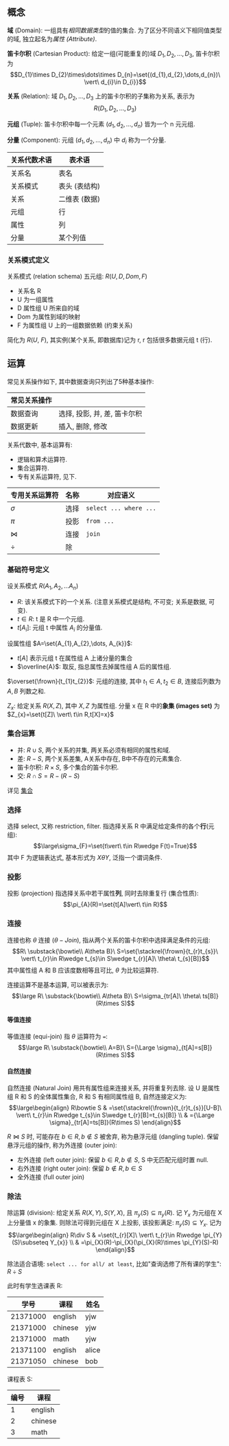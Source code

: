 
## 概念

**域** (Domain): 一组具有*相同数据类型*的值的集合. 为了区分不同语义下相同值类型的域, 独立起名为*属性 (Attribute)*.

**笛卡尔积** (Cartesian Product): 给定一组(可能重复的)域 $D_{1},D_{2},\dots,D_{3}$, 笛卡尔积为 $$D_{1}\times D_{2}\times\dots\times D_{n}=\set{(d_{1},d_{2},\dots,d_{n})\ \vert\ d_{i}\in D_{i}}$$

**关系** (Relation): 域 $D_{1},D_{2},\dots,D_{3}$ 上的笛卡尔积的子集称为关系, 表示为 $$R(D_{1},D_{2},\dots,D_{3})$$

**元组** (Tuple): 笛卡尔积中每一个元素 $(d_{1},d_{2},\dots,d_{n})$ 皆为一个 n 元元组.

**分量** (Component): 元组 $(d_{1},d_{2},\dots,d_{n})$ 中 $d_{i}$ 称为一个分量.


| 关系代数术语 | 表术语        |
| ------------ | ------------- |
| 关系名       | 表名          |
| 关系模式     | 表头 (表结构) |
| 关系         | 二维表 (数据) |
| 元组         | 行            |
| 属性         | 列            |
| 分量         | 某个列值      |

### 关系模式定义

关系模式 (relation schema) 五元组: $R(U, D, Dom, F)$
- 关系名 R
- U 为一组属性
- D 属性组 U 所来自的域
- Dom 为属性到域的映射
- F 为属性组 U 上的一组数据依赖 (约束关系)

简化为 $R(U,\ F)$, 其实例(某个关系, 即数据库)记为 r, r 包括很多数据元组 t (行).

## 运算

常见关系操作如下, 其中数据查询只列出了5种基本操作:

| 常见关系操作 |                              |
| ------------ | ---------------------------- |
| 数据查询     | 选择, 投影, 并, 差, 笛卡尔积 |
| 数据更新     | 插入, 删除, 修改         |

关系代数中, 基本运算有:
- 逻辑和算术运算符.
- 集合运算符.
- 专有关系运算符, 见下.

| 专用关系运算符 | 名称 | 对应语义     |
| -------------- | ---- | ------------ |
| $\sigma$       | 选择 | `select ... where ...` |
| $\pi$          | 投影 | `from ...`   |
| $\bowtie$      | 连接 | `join`       |
| $\div$               |   除   |              |

### 基础符号定义

设关系模式 $R(A_{1}, A_{2},\dots A_{n})$
- $R$: 该关系模式下的一个关系. (注意关系模式是结构, 不可变; 关系是数据, 可变).
- $t\in R$: t 是 R 中一个元组.
- $t[A_{i}]$: 元组 t 中属性 $A_{i}$ 的分量值.

设属性组 $A=\set{A_{1},A_{2},\dots, A_{k}}$:
- $t[A]$ 表示元组 t 在属性组 A 上诸分量的集合
- $\overline{A}$: 取反, 指总属性去掉属性组 A 后的属性组.

$\overset{\frown}{t_{1}t_{2}}$: 元组的连接, 其中 $t_{1}\in A, t_{2}\in B$, 连接后列数为 $A,B$ 列数之和.

$Z_{x}$: 给定关系 $R(X,Z)$, 其中 $X,Z$ 为属性组. 分量 x 在 R 中的**象集 (images set)** 为 $Z_{x}=\set{t[Z]\ \vert\ t\in R,t[X]=x}$


### 集合运算

- 并: $R\cup S$, 两个关系的并集, 两关系必须有相同的属性和域.
- 差: $R-S$, 两个关系差集, A关系中存在, B中不存在的元素集合.
- 笛卡尔积: $R\times S$, 多个集合的笛卡尔积.
- 交: $R\cap S=R-(R-S)$

详见 [集合](../../../Math/抽象代数/集合.md)

### 选择

选择 select, 又称 restriction, filter. 指选择关系 R 中满足给定条件的各个**行**(元组): $$\large\sigma_{F}=\set{t\vert\ t\in R\wedge F(t)=True}$$ 其中 F 为逻辑表达式, 基本形式为 $X\theta Y$, 泛指一个谓词条件.

### 投影

投影 (projection) 指选择关系中若干属性**列**, 同时去除重复行 (集合性质): $$\pi_{A}(R)=\set{t[A]\vert\ t\in R}$$ 

### 连接

连接也称 $\theta$ 连接 ($\theta-Join$), 指从两个关系的笛卡尔积中选择满足条件的元组: $$R\ \substack{\bowtie\\ A\theta B}\ S=\set{\stackrel{\frown}{t_{r}t_{s}}\ \vert\ t_{r}\in R\wedge t_{s}\in S\wedge t_{r}[A]\ \theta\ t_{s}[B]}$$ 其中属性组 A 和 B 应该度数相等且可比, $\theta$ 为比较运算符.

连接运算不是基本运算, 可以被表示为: $$\large R\ \substack{\bowtie\\ A\theta B}\ S=\sigma_{tr[A]\ \theta\ ts[B]}(R\times S)$$ 

#### 等值连接

等值连接 (equi-join) 指 $\theta$ 运算符为 `=`: $$\large R\ \substack{\bowtie\\ A=B}\ S={\Large \sigma}_{t[A]=s[B]}(R\times S)$$

#### 自然连接

自然连接 (Natural Join) 用共有属性组来连接关系, 并将重复列去除. 设 U 是属性组 R 和 S 的全体属性集合, R 和 S 有相同属性组 B, 自然连接定义为: $$\large\begin{align}
R\bowtie S & =\set{\stackrel{\frown}{t_{r}t_{s}}[U-B]\ \vert\ t_{r}\in R\wedge t_{s}\in S\wedge t_{r}[B]=t_{s}[B]} \\
 & ={\Large \sigma}_{tr[A]=ts[B]}(R\times S)
\end{align}$$

$R\bowtie S$ 时, 可能存在 $b\in R, b\not\in S$ 被舍弃, 称为悬浮元组 (dangling tuple). 保留悬浮元组的操作, 称为外连接 (outer join):
- 左外连接 (left outer join): 保留 $b\in R,b\not \in S$, S 中无匹配元组时置 null.
- 右外连接 (right outer join): 保留 ${} b\not\in R, b\in S {}$
- 全外连接 (full outer join)

### 除法

除运算 (division): 给定关系 $R(X,Y),S(Y,X)$, 且 $\pi_{y}(S)\subseteq \pi_{y}(R)$. 记 $Y_{x}$ 为元组在 X 上分量值 x 的象集. 则除法可得到元组在 X 上投影, 该投影满足: $\pi_{y}(S)\subseteq Y_{x}$. 记为 $$\large\begin{align}
R\div S & =\set{t_{r}[X]\ \vert\ t_{r}\in R\wedge \pi_{Y}(S)\subseteq Y_{x}} \\
 & =\pi_{X}(R)-\pi_{X}(\pi_{X}(R)\times \pi_{Y}(S)-R)
\end{align}$$

除法适合语境: `select ... for all/ at least`, 比如"查询选修了所有课的学生": $R\div S$ 

此时有学生选课表 R: 

| 学号     | 课程    | 姓名 |
| -------- | ------- | ---- |
| 21371000 | english | yjw  |
| 21371000 | chinese | yjw  |
| 21371000 | math    | yjw  |
| 21371100 | english | alice   |
| 21371050 | chinese | bob     |

课程表 S:

| 编号 | 课程    |
| ---- | ------- |
| 1    | english |
| 2    | chinese |
| 3    | math        |

